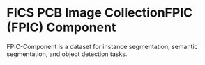 # FICS PCB Image CollectionFPIC (FPIC) Component

FPIC-Component is a dataset for instance segmentation, semantic segmentation, and object detection tasks.